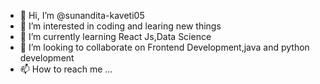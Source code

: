 - 👋 Hi, I’m @sunandita-kaveti05
- 👀 I’m interested in coding and learing new things
- 🌱 I’m currently learning React Js,Data Science
- 💞️ I’m looking to collaborate on Frontend Development,java and python development 
- 📫 How to reach me ...

<!---
sunandita-kaveti05/sunandita-kaveti05 is a ✨ special ✨ repository because its `README.md` (this file) appears on your GitHub profile.
You can click the Preview link to take a look at your changes.
--->
